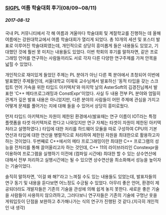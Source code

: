 ### [SIGPL](http://sigpl.or.kr/) 여름 학술대회 후기(08/09~08/11)

##### 2017-08-12

국내 PL 커뮤니티에서 각 해 여름과 겨울마다 학술대회 및 계절학교를 진행하는 데 올해 여름에는 강원대학교에서 여름 학술대회가 열리게 되었다. 총 10개의 세션 및 포스터 발표로 이루어진 학술대회였는데, 개인적으로 상당히 흥미롭게 들은 내용들도 있었고, 기대했던 것에 훨씬 못 미치는 내용들도 있었다. 이번 학회의 후기를 말하자면, 같은 프로그래밍 언어를 연구하는 사람들끼리도 서로 각자 다른 다양한 연구주제를 가져 안목을 넓힐 수 있었다.  
  
개인적으로 재미있게 들었던 주제는 PL 분야가 아닌 다른 쪽 분야에서 초청되어 이번에 발표했던 주제들인데, 서울대학교 이재욱 교수님께서 발표하신 '동적 타입을 갖는 스크립트 언어 가속을 위한 타입드 아키텍처'와 마지막 날의 AsterSoft의 김경진님께서 발표한 'C++ 메타프로그래밍과 ConstExpr'이었다. 사실 두 내용 전부 PL 분야와 엄밀히 관계가 깊은 발표 내용은 아니었지만, 다른 분야의 사람들이 어떤 주제에 관심을 가지고 어떻게 문제를 풀어가는 지에 대해 들을 수 있어서 상당히 흥미로웠다.  
  
먼저 타입드 아키텍처는 자원이 제한된 환경에서(발표때는 연구 이름이 IOT라는 특정 플랫폼을 타겟 아키텍처로 한다고 나와있지만 연구 자체는 타겟이 자원이 제한된 아키텍처라고 설명하였다.) 타입에 대한 처리를 하드웨어 모듈을 따로 구성하여 CPU의 기본 연산과 타입에 대한 연산을 병렬적으로 처리하여 제한된 자원을 최대한으로 활용하고자 하는 것이었다. 두번째로 C++에서의 메타 프로그래밍이란 최대한 C++ 프로그램의 성능을 전처리를 통해 끌어올리고자 하는 것인데, C++ 11의 라이브러리인 Constexpr을 이용하여 프로그램을 실행하기 이전에 (컴파일 시간에) 최대한 할 수 있는 상수연산에 대해서 전부 처리하고 실행시간에는 될 수 있으면 상수연산을 최소화해서 성능을 높이자는 기술이었다.  
  
솔직히 말하자면, '이걸 왜 해?'라고 느껴질 수도 있는 내용들도 있었는데, 발표자들의 연구 동기 및 내용을 듣다보면 어느정도 수긍될 수 있었다. 아무리 좋은 언어, 환경이 제공되더라도 개발자들은 기존의 기술을 관성에 의해 쉽게 놓지 못한다. 새로운 좋은 기술을 사람들이 사용하지 않으려하고, 그러다보니 연구자들은 기존의 기술에 구멍난 옷을 게워입듯이 단점을 보완하고 추가해나가는 식의 연구가 진행된 것 같다.(지극히 개인적인 내 생각)

